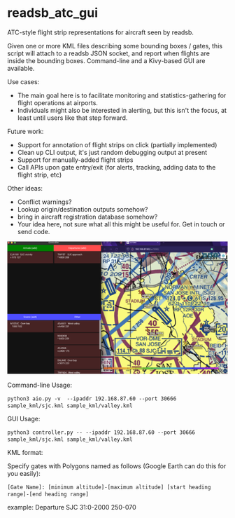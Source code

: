 # readsb_atc_gui
ATC-style flight strip representations for aircraft seen by readsb.

Given one or more KML files describing some bounding boxes / gates,
this script will attach to a readsb JSON socket, and report when flights are inside the bounding boxes.
Command-line and a Kivy-based GUI are available.

Use cases:
* The main goal here is to facilitate monitoring and statistics-gathering for flight operations at airports.
* Individuals might also be interested in alerting, but this isn't the focus, at least until users like that step forward.

Future work:
* Support for annotation of flight strips on click (partially implemented)
* Clean up CLI output, it's just random debugging output at present
* Support for manually-added flight strips
* Call APIs upon gate entry/exit (for alerts, tracking, adding data to the flight strip, etc)

Other ideas:
* Conflict warnings?
* Lookup origin/destination outputs somehow?
* bring in aircraft registration database somehow?
* Your idea here, not sure what all this might be useful for.  Get in touch or send code.


![Screenshot](screenshot.png)

Command-line Usage:

    python3 aio.py -v  --ipaddr 192.168.87.60 --port 30666 sample_kml/sjc.kml sample_kml/valley.kml

GUI Usage:

    python3 controller.py -- --ipaddr 192.168.87.60 --port 30666 sample_kml/sjc.kml sample_kml/valley.kml

KML format:

Specify gates with Polygons named as follows (Google Earth can do this for you easily):

    [Gate Name]: [minimum altitude]-[maximum altitude] [start heading range]-[end heading range]
example:
    Departure SJC 31:0-2000 250-070
